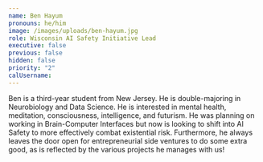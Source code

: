 ```yaml
---
name: Ben Hayum
pronouns: he/him
image: /images/uploads/ben-hayum.jpg
role: Wisconsin AI Safety Initiative Lead
executive: false
previous: false
hidden: false
priority: "2"
calUsername:
---
```


Ben is a third-year student from New Jersey. He is double-majoring in Neurobiology and Data Science. He is interested in mental health, meditation, consciousness, intelligence, and futurism. He was planning on working in Brain-Computer Interfaces but now is looking to shift into AI Safety to more effectively combat existential risk. Furthermore, he always leaves the door open for entrepreneurial side ventures to do some extra good, as is reflected by the various projects he manages with us!
